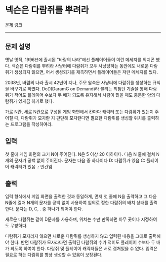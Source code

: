 # 넥슨은 다람쥐를 뿌려라

[문제 링크](https://nypc.github.io/2016/daramg)
___

## 문제 설명

옛날 옛적, 1996년에 출시된 "바람의 나라"에선 플레이어들이 이런 메세지를 외치곤 했다.
넥슨은 다람쥐를 뿌려라
사냥터에 다람쥐가 모두 사냥당하는 동안에도 새로운 다람쥐가 생성되지 않으면, 어서 생성되기를 재촉하면서 플레이어들은 저런 메세지를 썼다.

2038년, 바람의 나라 출시 42년이 지나, 주모 왈숙은 사냥터에 다람쥐를 생성하는 규칙을 바꾸기로 하였다. 
DoD(DaramG on Demand)라 불리는 최첨단 기술을 통해 다람쥐가 적어도 플레이어 수보다 두 배가 되도록 유지해서 사람이 많을 때도 충분한 양의 다람쥐가 있게끔 하기로 했다.

가로 N칸, 세로 N칸으로 구성된 게임 화면에서 칸마다 캐릭터 또는 다람쥐가 있는지 주어질 때, 다람쥐가 모자란 지 판단해 모자란다면 필요한 다람쥐를 생성할 위치를 출력하는 프로그램을 작성하여라.


## 입력
첫 줄에 게임 화면의 크기 N이 주어진다. 
N은 5 이상 20 이하이다. 
다음 N 줄에 걸쳐 N개의 문자가 공백 없이 주어진다. 문자는 다음 중 하나이다
D: 다람쥐가 있음
C: 플레이어 캐릭터가 있음
.: 빈칸임

## 출력
입력 형식에서 게임 화면을 출력한 것과 동일하게, 먼저 첫 줄에 N을 출력하고 그 다음 N줄에 걸쳐 N개의 문자를 공백 없이 사용하여 임의로 정한 다람쥐의 배치 상태를 출력한다. 문자는 D, C, . 중 하나가 되어야 한다.

새로운 다람쥐는 같이 D문자를 사용하며, 위치는 수만 만족하면 아무 곳이나 지정하여도 무방하다.

다람쥐가 모자라지 않으면 새로운 다람쥐를 생성하지 않고 입력된 내용을 그대로 출력해야 한다. 반면 다람쥐가 모자라다면 출력된 다람쥐의 수가 적어도 플레이어 수보다 두 배가 되도록 하여야 한다. 
다람쥐 및 플레이어 캐릭터들은 서로 겹쳐있을 수 없다. 입력은 필요로 하는 다람쥐를 항상 생성할 수 있음이 보장된다.
